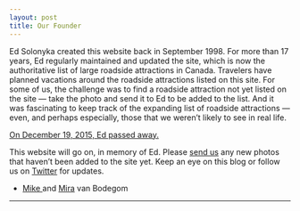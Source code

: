 ```yaml
---
layout: post
title: Our Founder
---
```


Ed Solonyka created this website back in September 1998. For more than 17 years, Ed regularly maintained and updated the site, which is now the authoritative list of large roadside attractions in Canada. Travelers have planned vacations around the roadside attractions listed on this site. For some of us, the challenge was to find a roadside attraction not yet listed on the site — take the photo and send it to Ed to be added to the list. And it was fascinating to keep track of the expanding list of roadside attractions — even, and perhaps especially, those that we weren’t likely to see in real life.

[On December 19, 2015, Ed passed away.](http://yourlifemoments.ca/sitepages/obituary.asp?oid=924949)

This website will go on, in memory of Ed. Please [send us](mailto:roadsides@roadsideattractions.ca) any new photos that haven’t been added to the site yet. Keep an eye on this blog or follow us on [Twitter](https://twitter.com/Roadside_Canada) for updates.

* [Mike ](mailto:mike@roadsideattractions.ca)and [Mira](mailto:mmsm.geo@gmail.com) van Bodegom

-----
